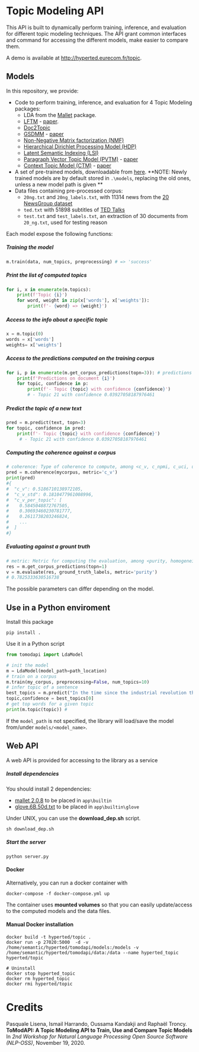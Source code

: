 # Topic Modeling API

This API is built to dynamically perform training, inference, and evaluation for different topic modeling techniques.
The API grant common interfaces and command for accessing the different models, make easier to compare them.

A demo is available at http://hyperted.eurecom.fr/topic.

## Models

In this repository, we provide:

* Code to perform training, inference, and evaluation for 4 Topic Modeling packages:
  * LDA from the [Mallet](http://mallet.cs.umass.edu/) package.
  * [LFTM](https://github.com/datquocnguyen/LFTM) - [paper](https://tacl2013.cs.columbia.edu/ojs/index.php/tacl/article/view/582/158).
  * [Doc2Topic](https://github.com/sronnqvist/doc2topic)
  * [GSDMM](https://github.com/rwalk/gsdmm) - [paper](https://pdfs.semanticscholar.org/058a/d0815ce350f0e7538e00868c762be78fe5ef.pdf)
  * [Non-Negative Matrix factorization (NMF)](https://radimrehurek.com/gensim/models/nmf.html) 
  * [Hierarchical Dirichlet Processing Model (HDP)](https://radimrehurek.com/gensim/models/hdpmodel.html) 
  * [Latent Semantic Indexing (LSI)](https://radimrehurek.com/gensim/models/lsimodel.html)
  * [Paragraph Vector Topic Model (PVTM)](https://github.com/davidlenz/pvtm) - [paper](https://journals.plos.org/plosone/article?id=10.1371/journal.pone.0226685)
  * [Context Topic Model (CTM)](https://github.com/MilaNLProc/contextualized-topic-models) - [paper](https://arxiv.org/abs/2004.03974)
* A set of pre-trained models, downloadable from [here](https://www.dropbox.com/sh/sc0ffz1sig3ii5b/AAAWlM4DMpWMy2MN3CGKbWjwa?dl=0). **NOTE: Newly trained models are by default stored in `.\models`, replacing the old ones, unless a new model path is given **
* Data files containing pre-processed corpus:
  * `20ng.txt` and `20ng_labels.txt`, with 11314 news from the [20 NewsGroup dataset](http://qwone.com/~jason/20Newsgroups/)
  * `ted.txt` with 51898 subtitles of [TED Talks](https://www.ted.com/)
  * `test.txt` and `test_labels.txt`, an extraction of 30 documents from `20_ng.txt`, used for testing reason

Each model expose the following functions:

##### Training the model
```python    
m.train(data, num_topics, preprocessing) # => 'success'
```

##### Print the list of computed topics
```python
for i, x in enumerate(m.topics):
    print(f'Topic {i}')
    for word, weight in zip(x['words'], x['weights']):
        print(f'- {word} => {weight}')
```

##### Access to the info about a specific topic

```python
x = m.topic(0)
words = x['words']
weights= x['weights']
```

##### Access to the predictions computed on the training corpus

```python
for i, p in enumerate(m.get_corpus_predictions(topn=3)): # predictions for each document
    print(f'Predictions on document {i}')
    for topic, confidence in p:
        print(f'- Topic {topic} with confidence {confidence}')
        # - Topic 21 with confidence 0.03927058187976461
```

##### Predict the topic of a new text

```python
pred = m.predict(text, topn=3)
for topic, confidence in pred:
    print(f'- Topic {topic} with confidence {confidence}')
     # - Topic 21 with confidence 0.03927058187976461
```

##### Computing the coherence against a corpus

```python
# coherence: Type of coherence to compute, among <c_v, c_npmi, c_uci, u_mass>. See https://radimrehurek.com/gensim/models/coherencemodel.html#gensim.models.coherencemodel.CoherenceModel
pred = m.coherence(mycorpus, metric='c_v')
print(pred)
#{
#  "c_v": 0.5186710138972105,
#  "c_v_std": 0.1810477961008996,
#  "c_v_per_topic": [
#    0.5845048872767505,
#    0.30693460230781777,
#    0.2611738203246824,
#    ...
#  ]
#}
```

##### Evaluating against a grount truth

```python
# metric: Metric for computing the evaluation, among <purity, homogeneity, completeness, v-measure, nmi>.
res = m.get_corpus_predictions(topn=1)
v = m.evaluate(res, ground_truth_labels, metric='purity')
# 0.7825333630516738
```

The possible parameters can differ depending on the model.

## Use in a Python enviroment

Install this package

    pip install .

Use it in a Python script

```python
from tomodapi import LdaModel

# init the model 
m = LdaModel(model_path=path_location) 
# train on a corpus
m.train(my_corpus, preprocessing=False, num_topics=10) 
# infer topic of a sentence
best_topics = m.predict("In the time since the industrial revolution the climate has increasingly been affected by human activities that are causing global warming and climate change") 
topic,confidence = best_topics[0] 
# get top words for a given topic
print(m.topic(topic)) # 
```

If the `model_path` is not specified, the library will load/save the model from/under `models/<model_name>`.

## Web API

A web API is provided for accessing to the library as a service

##### Install dependencies

You should install 2 dependencies:
- [mallet 2.0.8](http://mallet.cs.umass.edu/dist/mallet-2.0.8.tar.gz) to be placed in `app\builtin`
- [glove.6B.50d.txt](http://nlp.stanford.edu/data/glove.6B.zip) to be placed in `app\builtin\glove`

Under UNIX, you can use the **download_dep.sh** script.

    sh download_dep.sh


##### Start the server

    python server.py

#### Docker

Alternatively, you can run a docker container with

    docker-compose -f docker-compose.yml up

The container uses **mounted volumes** so that you can easily update/access to the computed models and the data files.

#### Manual Docker installation

    docker build -t hyperted/topic .
    docker run -p 27020:5000  -d -v /home/semantic/hyperted/tomodapi/models:/models -v /home/semantic/hyperted/tomodapi/data:/data --name hyperted_topic hyperted/topic

    # Uninstall
    docker stop hyperted_topic
    docker rm hyperted_topic
    docker rmi hyperted/topic


# Credits

Pasquale Lisena, Ismail Harrando, Oussama Kandakji and Raphaël Troncy.
**ToModAPI: A Topic Modeling API to Train, Use and Compare Topic Models**
In _2nd Workshop for Natural Language Processing Open Source Software (NLP-OSS)_, November 19, 2020.
